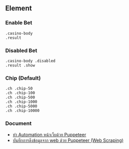 ## Element

### Enable Bet

```
.casino-body 
.result
```

### Disabled Bet

```
.casino-body .disabled
.result .show
```

### Chip (Default)
```
.ch .chip-50
.ch .chip-100
.ch .chip-500
.ch .chip-1000
.ch .chip-5000
.ch .chip-10000
```


### Document
- [ทำ Automation หน้าเว็บด้วย Puppeteer](https://medium.com/@siriphonnot/%E0%B8%97%E0%B8%B3-automation-%E0%B8%AB%E0%B8%99%E0%B9%89%E0%B8%B2%E0%B9%80%E0%B8%A7%E0%B9%87%E0%B8%9A%E0%B8%94%E0%B9%89%E0%B8%A7%E0%B8%A2-puppeteer-80fd959db210)
- [บันทึกการดึงข้อมูลจาก web ด้วย Puppeteer (Web Scraping)](https://www.somkiat.cc/web-scraping-with-puppeteer/)